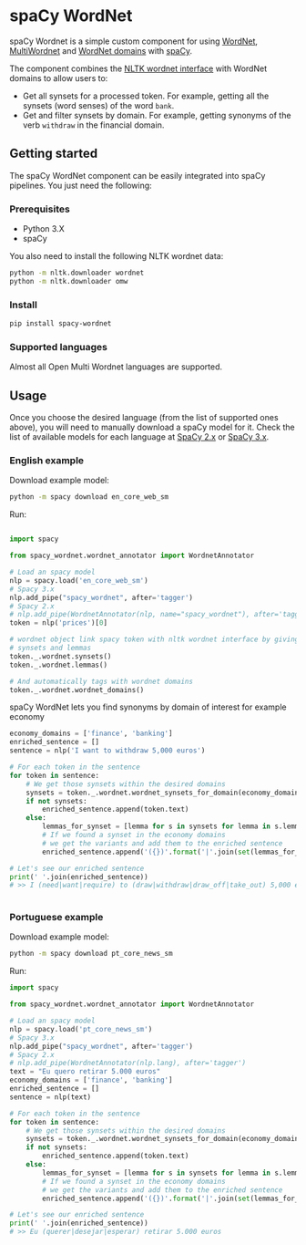 # spaCy WordNet

spaCy Wordnet is a simple custom component for using [WordNet](https://wordnet.princeton.edu/), [MultiWordnet](http://multiwordnet.fbk.eu/english/home.php) and [WordNet domains](http://wndomains.fbk.eu/) with [spaCy](http://spacy.io).

The component combines the [NLTK wordnet interface](http://www.nltk.org/howto/wordnet.html) with WordNet domains to allow users to:

* Get all synsets for a processed token. For example, getting all the synsets (word senses) of the word ``bank``.
* Get and filter synsets by domain. For example, getting synonyms of the verb ``withdraw`` in the financial domain.

 
## Getting started
The spaCy WordNet component can be easily integrated into spaCy pipelines. You just need the following:
### Prerequisites

* Python 3.X
* spaCy

You also need to install the following NLTK wordnet data:

````bash
python -m nltk.downloader wordnet
python -m nltk.downloader omw
````
### Install

````bash
pip install spacy-wordnet
````


### Supported languages
Almost all Open Multi Wordnet languages are supported.

## Usage

Once you choose the desired language (from the list of supported ones above), you will need to manually download a spaCy model for it. Check the list of available models for each language at [SpaCy 2.x](https://v2.spacy.io/models) or [SpaCy 3.x](https://spacy.io/usage/models).

### English example

Download example model:
```bash
python -m spacy download en_core_web_sm
```

Run:
````python

import spacy

from spacy_wordnet.wordnet_annotator import WordnetAnnotator 

# Load an spacy model
nlp = spacy.load('en_core_web_sm')
# Spacy 3.x
nlp.add_pipe("spacy_wordnet", after='tagger')
# Spacy 2.x
# nlp.add_pipe(WordnetAnnotator(nlp, name="spacy_wordnet"), after='tagger')
token = nlp('prices')[0]

# wordnet object link spacy token with nltk wordnet interface by giving acces to
# synsets and lemmas 
token._.wordnet.synsets()
token._.wordnet.lemmas()

# And automatically tags with wordnet domains
token._.wordnet.wordnet_domains()
````

spaCy WordNet lets you find synonyms by domain of interest for example economy
````python
economy_domains = ['finance', 'banking']
enriched_sentence = []
sentence = nlp('I want to withdraw 5,000 euros')

# For each token in the sentence
for token in sentence:
    # We get those synsets within the desired domains
    synsets = token._.wordnet.wordnet_synsets_for_domain(economy_domains)
    if not synsets:
        enriched_sentence.append(token.text)
    else:
        lemmas_for_synset = [lemma for s in synsets for lemma in s.lemma_names()]
        # If we found a synset in the economy domains
        # we get the variants and add them to the enriched sentence
        enriched_sentence.append('({})'.format('|'.join(set(lemmas_for_synset))))

# Let's see our enriched sentence
print(' '.join(enriched_sentence))
# >> I (need|want|require) to (draw|withdraw|draw_off|take_out) 5,000 euros
    
````

### Portuguese example

Download example model:
```bash
python -m spacy download pt_core_news_sm
```

Run:
```python
import spacy

from spacy_wordnet.wordnet_annotator import WordnetAnnotator 

# Load an spacy model
nlp = spacy.load('pt_core_news_sm')
# Spacy 3.x
nlp.add_pipe("spacy_wordnet", after='tagger')
# Spacy 2.x
# nlp.add_pipe(WordnetAnnotator(nlp.lang), after='tagger')
text = "Eu quero retirar 5.000 euros"
economy_domains = ['finance', 'banking']
enriched_sentence = []
sentence = nlp(text)

# For each token in the sentence
for token in sentence:
    # We get those synsets within the desired domains
    synsets = token._.wordnet.wordnet_synsets_for_domain(economy_domains)
    if not synsets:
        enriched_sentence.append(token.text)
    else:
        lemmas_for_synset = [lemma for s in synsets for lemma in s.lemma_names('por')]
        # If we found a synset in the economy domains
        # we get the variants and add them to the enriched sentence
        enriched_sentence.append('({})'.format('|'.join(set(lemmas_for_synset))))

# Let's see our enriched sentence
print(' '.join(enriched_sentence))
# >> Eu (querer|desejar|esperar) retirar 5.000 euros
```
